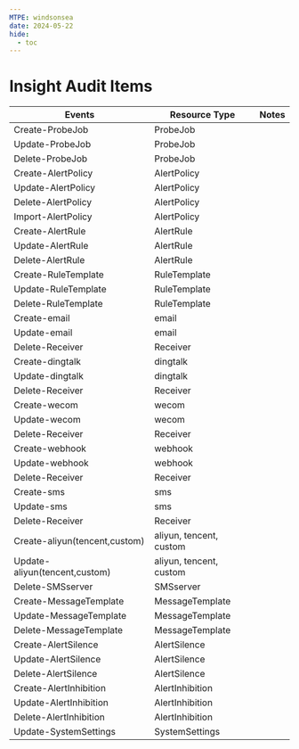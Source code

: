 ```yaml
---
MTPE: windsonsea
date: 2024-05-22
hide:
  - toc
---
```


# Insight Audit Items

| Events | Resource Type | Notes |
| --- | --- | --- |
| Create-ProbeJob | ProbeJob | |
| Update-ProbeJob | ProbeJob | |
| Delete-ProbeJob | ProbeJob | |
| Create-AlertPolicy | AlertPolicy | |
| Update-AlertPolicy | AlertPolicy | |
| Delete-AlertPolicy | AlertPolicy | |
| Import-AlertPolicy | AlertPolicy | |
| Create-AlertRule | AlertRule | |
| Update-AlertRule | AlertRule | |
| Delete-AlertRule | AlertRule | |
| Create-RuleTemplate | RuleTemplate | |
| Update-RuleTemplate | RuleTemplate | |
| Delete-RuleTemplate | RuleTemplate | |
| Create-email | email | |
| Update-email | email | |
| Delete-Receiver | Receiver | |
| Create-dingtalk | dingtalk | |
| Update-dingtalk | dingtalk | |
| Delete-Receiver | Receiver | |
| Create-wecom | wecom | |
| Update-wecom | wecom | |
| Delete-Receiver | Receiver | |
| Create-webhook | webhook | |
| Update-webhook | webhook | |
| Delete-Receiver | Receiver | |
| Create-sms | sms | |
| Update-sms | sms | |
| Delete-Receiver | Receiver | |
| Create-aliyun(tencent,custom) | aliyun, tencent, custom | |
| Update-aliyun(tencent,custom) | aliyun, tencent, custom | |
| Delete-SMSserver | SMSserver | |
| Create-MessageTemplate | MessageTemplate | |
| Update-MessageTemplate | MessageTemplate | |
| Delete-MessageTemplate | MessageTemplate | |
| Create-AlertSilence | AlertSilence | |
| Update-AlertSilence | AlertSilence | |
| Delete-AlertSilence | AlertSilence | |
| Create-AlertInhibition | AlertInhibition | |
| Update-AlertInhibition | AlertInhibition | |
| Delete-AlertInhibition | AlertInhibition | |
| Update-SystemSettings | SystemSettings | |

